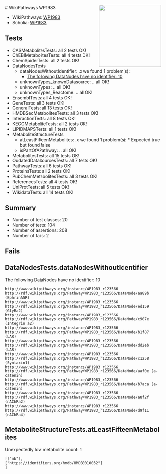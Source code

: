 <img style="float: right; width: 200px" src="https://upload.wikimedia.org/wikipedia/commons/thumb/8/83/Wplogo_with_text_500.png/640px-Wplogo_with_text_500.png" />
# WikiPathways WP1983

* WikiPathways: [WP1983](https://new.wikipathways.org/pathways/WP1983)
* Scholia: [WP1983](https://scholia.toolforge.org/wikipathways/WP1983)
## Tests
* CASMetabolitesTests: all 2 tests OK!
* ChEBIMetabolitesTests: all 4 tests OK!
* ChemSpiderTests: all 2 tests OK!
* DataNodesTests
    * dataNodesWithoutIdentifier: .x we found 1 problem(s):
        * [The following DataNodes have no identifier: 10](#8792c490)
    * unknownTypes_knownDatasource: .. all OK!
    * unknownTypes: .. all OK!
    * unknownTypes_Reactome: .. all OK!
* EnsemblTests: all 4 tests OK!
* GeneTests: all 3 tests OK!
* GeneralTests: all 13 tests OK!
* HMDBSecMetabolitesTests: all 3 tests OK!
* InteractionTests: all 8 tests OK!
* KEGGMetaboliteTests: all 2 tests OK!
* LIPIDMAPSTests: all 1 tests OK!
* MetaboliteStructureTests
    * atLeastFifteenMetabolites: .x we found 1 problem(s):
            * Expected true but found false
    * isPartOfAPathway: .. all OK!
* MetabolitesTests: all 15 tests OK!
* OudatedDataSourcesTests: all 7 tests OK!
* PathwayTests: all 6 tests OK!
* ProteinsTests: all 2 tests OK!
* PubChemMetabolitesTests: all 3 tests OK!
* ReferencesTests: all 4 tests OK!
* UniProtTests: all 5 tests OK!
* WikidataTests: all 14 tests OK!


## Summary

* Number of test classes: 20
* Number of tests: 104
* Number of assertions: 208
* Number of fails: 2

## Fails

<a name="8792c490" />

## DataNodesTests.dataNodesWithoutIdentifier

The following DataNodes have no identifier: 10
```
http://www.wikipathways.org/instance/WP1983_r123566 http://rdf.wikipathways.org/Pathway/WP1983_r123566/DataNode/aa89b (EphrinA5R)
http://www.wikipathways.org/instance/WP1983_r123566 http://rdf.wikipathways.org/Pathway/WP1983_r123566/DataNode/ed159 (GlyRa2)
http://www.wikipathways.org/instance/WP1983_r123566 http://rdf.wikipathways.org/Pathway/WP1983_r123566/DataNode/c907e (Integrin a2)
http://www.wikipathways.org/instance/WP1983_r123566 http://rdf.wikipathways.org/Pathway/WP1983_r123566/DataNode/b1f87 (LAR)
http://www.wikipathways.org/instance/WP1983_r123566 http://rdf.wikipathways.org/Pathway/WP1983_r123566/DataNode/dd2eb (LAR)
http://www.wikipathways.org/instance/WP1983_r123566 http://rdf.wikipathways.org/Pathway/WP1983_r123566/DataNode/c1258 (Syntaxin1)
http://www.wikipathways.org/instance/WP1983_r123566 http://rdf.wikipathways.org/Pathway/WP1983_r123566/DataNode/aaf0e (a-catenin)
http://www.wikipathways.org/instance/WP1983_r123566 http://rdf.wikipathways.org/Pathway/WP1983_r123566/DataNode/b7aca (a-catenin)
http://www.wikipathways.org/instance/WP1983_r123566 http://rdf.wikipathways.org/Pathway/WP1983_r123566/DataNode/a8f2f (nAChRa2)
http://www.wikipathways.org/instance/WP1983_r123566 http://rdf.wikipathways.org/Pathway/WP1983_r123566/DataNode/d9f11 (nAChRa4)
```

<a name="6d4290fe" />

## MetaboliteStructureTests.atLeastFifteenMetabolites

Unexpectedly low metabolite count: 1

```
[["mb"],
["https://identifiers.org/hmdb/HMDB0010032"]
]
```

